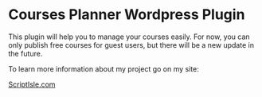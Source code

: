 # Courses Planner Wordpress Plugin
This plugin will help you to manage your courses easily. For now, you can only publish free courses for guest users, but there will be a new update in the future.

To learn more information about my project go on my site:

[ScriptIsle.com](https://scriptisle.com/courses-planner-wordpress-plugin/)
